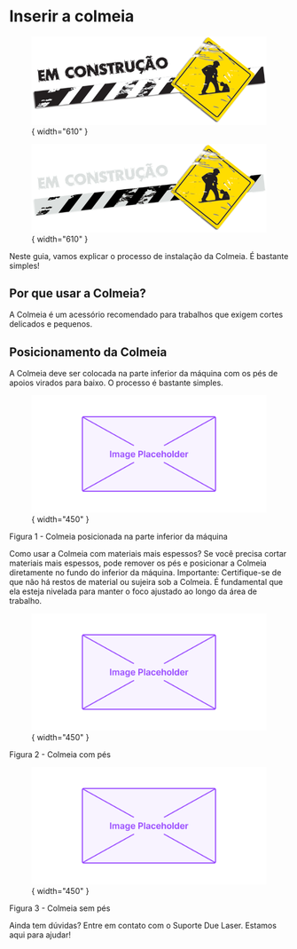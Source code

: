 # Inserir a colmeia

<figure markdown="span">
  
  ![](../images/construcao-light.png#only-light){ width="610" }
  <figcaption></figcaption>

  ![](../images/construcao-dark.png#only-dark){ width="610" }
  <figcaption></figcaption>
  
</figure>

Neste guia, vamos explicar o processo de instalação da Colmeia. É bastante simples!

## Por que usar a Colmeia?

A Colmeia é um acessório recomendado para trabalhos que exigem cortes delicados e pequenos.

## Posicionamento da Colmeia

A Colmeia deve ser colocada na parte inferior da máquina com os pés de apoios virados para baixo. O processo é bastante simples.

<!--
e você pode conferir mais detalhes no vídeo demonstrativo.
[Inserir link do vídeo aqui]
-->

<figure markdown="span">

  ![FrenteMaq](../images/image-placeholder.png){ width="450" }
  <figcaption></figcaption>

</figure>

Figura 1 - Colmeia posicionada na parte inferior da máquina

Como usar a Colmeia com materiais mais espessos?
Se você precisa cortar materiais mais espessos, pode remover os pés e posicionar a Colmeia diretamente no fundo do inferior da máquina.
Importante: Certifique-se de que não há restos de material ou sujeira sob a Colmeia. É fundamental que ela esteja nivelada para manter o foco ajustado ao longo da área de trabalho.

<figure markdown="span">

  ![FrenteMaq](../images/image-placeholder.png){ width="450" }
  <figcaption></figcaption>

</figure>

Figura 2 - Colmeia com pés

<figure markdown="span">

  ![FrenteMaq](../images/image-placeholder.png){ width="450" }
  <figcaption></figcaption>

</figure>

Figura 3 - Colmeia sem pés

Ainda tem dúvidas? Entre em contato com o Suporte Due Laser. Estamos aqui para ajudar!





